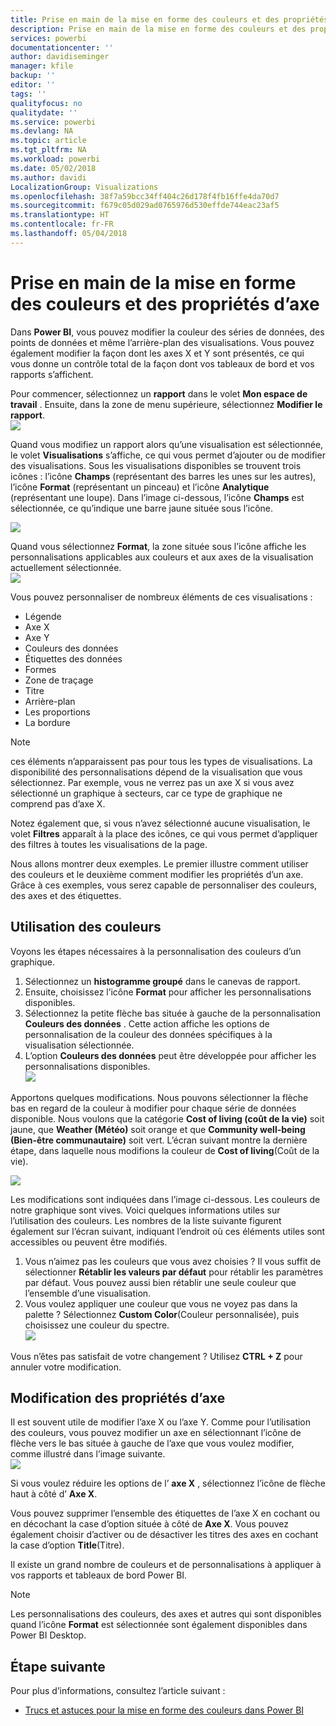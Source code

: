 ```yaml
---
title: Prise en main de la mise en forme des couleurs et des propriétés d’axe
description: Prise en main de la mise en forme des couleurs et des propriétés d’axe
services: powerbi
documentationcenter: ''
author: davidiseminger
manager: kfile
backup: ''
editor: ''
tags: ''
qualityfocus: no
qualitydate: ''
ms.service: powerbi
ms.devlang: NA
ms.topic: article
ms.tgt_pltfrm: NA
ms.workload: powerbi
ms.date: 05/02/2018
ms.author: davidi
LocalizationGroup: Visualizations
ms.openlocfilehash: 38f7a59bcc34ff404c26d178f4fb16ffe4da70d7
ms.sourcegitcommit: f679c05d029ad0765976d530effde744eac23af5
ms.translationtype: HT
ms.contentlocale: fr-FR
ms.lasthandoff: 05/04/2018
---
```

# <a name="getting-started-with-color-formatting-and-axis-properties"></a>Prise en main de la mise en forme des couleurs et des propriétés d’axe
Dans **Power BI**, vous pouvez modifier la couleur des séries de données, des points de données et même l’arrière-plan des visualisations. Vous pouvez également modifier la façon dont les axes X et Y sont présentés, ce qui vous donne un contrôle total de la façon dont vos tableaux de bord et vos rapports s’affichent.

Pour commencer, sélectionnez un **rapport** dans le volet **Mon espace de travail** . Ensuite, dans la zone de menu supérieure, sélectionnez **Modifier le rapport**.  
![](media/service-getting-started-with-color-formatting-and-axis-properties/gettingstartedcolor_1a.png)

Quand vous modifiez un rapport alors qu’une visualisation est sélectionnée, le volet **Visualisations** s’affiche, ce qui vous permet d’ajouter ou de modifier des visualisations. Sous les visualisations disponibles se trouvent trois icônes : l’icône **Champs** (représentant des barres les unes sur les autres), l’icône **Format** (représentant un pinceau) et l’icône **Analytique** (représentant une loupe). Dans l’image ci-dessous, l’icône **Champs** est sélectionnée, ce qu’indique une barre jaune située sous l’icône.

![](media/service-getting-started-with-color-formatting-and-axis-properties/gettingstartedcolor_2a.png)

Quand vous sélectionnez **Format**, la zone située sous l’icône affiche les personnalisations applicables aux couleurs et aux axes de la visualisation actuellement sélectionnée.  
![](media/service-getting-started-with-color-formatting-and-axis-properties/gettingstartedcolor_3a.png)

Vous pouvez personnaliser de nombreux éléments de ces visualisations :

* Légende
* Axe X
* Axe Y
* Couleurs des données
* Étiquettes des données
* Formes
* Zone de traçage
* Titre
* Arrière-plan
* Les proportions
* La bordure

> [!NOTE]
>  
> ces éléments n’apparaissent pas pour tous les types de visualisations. La disponibilité des personnalisations dépend de la visualisation que vous sélectionnez. Par exemple, vous ne verrez pas un axe X si vous avez sélectionné un graphique à secteurs, car ce type de graphique ne comprend pas d’axe X.
> 
> 

Notez également que, si vous n’avez sélectionné aucune visualisation, le volet **Filtres** apparaît à la place des icônes, ce qui vous permet d’appliquer des filtres à toutes les visualisations de la page.

Nous allons montrer deux exemples. Le premier illustre comment utiliser des couleurs et le deuxième comment modifier les propriétés d’un axe. Grâce à ces exemples, vous serez capable de personnaliser des couleurs, des axes et des étiquettes.

## <a name="working-with-colors"></a>Utilisation des couleurs
Voyons les étapes nécessaires à la personnalisation des couleurs d’un graphique.

1. Sélectionnez un **histogramme groupé** dans le canevas de rapport.
2. Ensuite, choisissez l’icône **Format** pour afficher les personnalisations disponibles.
3. Sélectionnez la petite flèche bas située à gauche de la personnalisation **Couleurs des données** . Cette action affiche les options de personnalisation de la couleur des données spécifiques à la visualisation sélectionnée.
4. L’option **Couleurs des données** peut être développée pour afficher les personnalisations disponibles.  
   ![](media/service-getting-started-with-color-formatting-and-axis-properties/gettingstartedcolor_4a.png)

Apportons quelques modifications. Nous pouvons sélectionner la flèche bas en regard de la couleur à modifier pour chaque série de données disponible. Nous voulons que la catégorie **Cost of living (coût de la vie)** soit jaune, que **Weather (Météo)** soit orange et que **Community well-being (Bien-être communautaire)** soit vert. L’écran suivant montre la dernière étape, dans laquelle nous modifions la couleur de **Cost of living**(Coût de la vie).  

![](media/service-getting-started-with-color-formatting-and-axis-properties/gettingstartedcolor_5a.png)

Les modifications sont indiquées dans l’image ci-dessous. Les couleurs de notre graphique sont vives. Voici quelques informations utiles sur l’utilisation des couleurs. Les nombres de la liste suivante figurent également sur l’écran suivant, indiquant l’endroit où ces éléments utiles sont accessibles ou peuvent être modifiés.

1. Vous n’aimez pas les couleurs que vous avez choisies ? Il vous suffit de sélectionner **Rétablir les valeurs par défaut** pour rétablir les paramètres par défaut. Vous pouvez aussi bien rétablir une seule couleur que l’ensemble d’une visualisation.
2. Vous voulez appliquer une couleur que vous ne voyez pas dans la palette ? Sélectionnez **Custom Color**(Couleur personnalisée), puis choisissez une couleur du spectre.  
   ![](media/service-getting-started-with-color-formatting-and-axis-properties/gettingstartedcolor_6a.png)

Vous n’êtes pas satisfait de votre changement ? Utilisez **CTRL + Z** pour annuler votre modification.

## <a name="changing-axis-properties"></a>Modification des propriétés d’axe
Il est souvent utile de modifier l’axe X ou l’axe Y. Comme pour l’utilisation des couleurs, vous pouvez modifier un axe en sélectionnant l’icône de flèche vers le bas située à gauche de l’axe que vous voulez modifier, comme illustré dans l’image suivante.  
![](media/service-getting-started-with-color-formatting-and-axis-properties/gettingstartedcolor_7a.png)

Si vous voulez réduire les options de l’ **axe X** , sélectionnez l’icône de flèche haut à côté d’ **Axe X**.

Vous pouvez supprimer l’ensemble des étiquettes de l’axe X en cochant ou en décochant la case d’option située à côté de **Axe X**. Vous pouvez également choisir d’activer ou de désactiver les titres des axes en cochant la case d’option **Title**(Titre).  

Il existe un grand nombre de couleurs et de personnalisations à appliquer à vos rapports et tableaux de bord Power BI.

> [!NOTE]
>  
> Les personnalisations des couleurs, des axes et autres qui sont disponibles quand l’icône **Format** est sélectionnée sont également disponibles dans Power BI Desktop.
> 
> 

## <a name="next-step"></a>Étape suivante
Pour plus d’informations, consultez l’article suivant :  

* [Trucs et astuces pour la mise en forme des couleurs dans Power BI](service-tips-and-tricks-for-color-formatting.md)  

